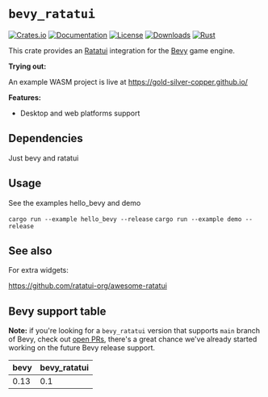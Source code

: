 
# `bevy_ratatui`

[![Crates.io](https://img.shields.io/crates/v/bevy_ratatui.svg)](https://crates.io/crates/bevy_ratatui)
[![Documentation](https://docs.rs/bevy_ratatui/badge.svg)](https://docs.rs/bevy_ratatui/0.1.2/bevy_ratatui/)
[![License](https://img.shields.io/badge/license-MIT-blue.svg)](https://github.com/bevyengine/bevy/blob/master/LICENSE)
[![Downloads](https://img.shields.io/crates/d/bevy_ratatui.svg)](https://crates.io/crates/bevy_ratatui)
[![Rust](https://github.com/gold-silver-copper/bevy_ratatui/workflows/CI/badge.svg)](https://github.com/gold-silver-copper/bevy_ratatui/actions)

This crate provides an [Ratatui](https://github.com/ratatui-org/ratatui) integration for the [Bevy](https://github.com/bevyengine/bevy) game engine.

**Trying out:**

An example WASM project is live at https://gold-silver-copper.github.io/ 

**Features:**
- Desktop and web platforms support

## Dependencies

Just bevy and ratatui

## Usage

See the examples hello_bevy and demo

`cargo run --example hello_bevy --release`
`cargo run --example demo --release`

## See also

For extra widgets:

https://github.com/ratatui-org/awesome-ratatui

## Bevy support table

**Note:** if you're looking for a `bevy_ratatui` version that supports `main` branch of Bevy, check out [open PRs](https://github.com/gold-silver-copper/bevy_ratatui/pulls), there's a great chance we've already started working on the future Bevy release support.

| bevy | bevy_ratatui |
|------|-----------|
| 0.13 | 0.1      |
